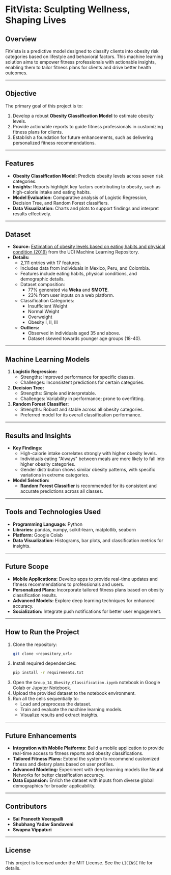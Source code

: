 # FitVista: Sculpting Wellness, Shaping Lives

## Overview
FitVista is a predictive model designed to classify clients into obesity risk categories based on lifestyle and behavioral factors. This machine learning solution aims to empower fitness professionals with actionable insights, enabling them to tailor fitness plans for clients and drive better health outcomes.

---

## Objective
The primary goal of this project is to:
1. Develop a robust **Obesity Classification Model** to estimate obesity levels.
2. Provide actionable reports to guide fitness professionals in customizing fitness plans for clients.
3. Establish a foundation for future enhancements, such as delivering personalized fitness recommendations.

---

## Features
- **Obesity Classification Model:** Predicts obesity levels across seven risk categories.
- **Insights:** Reports highlight key factors contributing to obesity, such as high-calorie intake and eating habits.
- **Model Evaluation:** Comparative analysis of Logistic Regression, Decision Tree, and Random Forest classifiers.
- **Data Visualization:** Charts and plots to support findings and interpret results effectively.

---

## Dataset
- **Source:** [Estimation of obesity levels based on eating habits and physical condition (2019)](https://doi.org/10.24432/C5H31Z) from the UCI Machine Learning Repository.
- **Details:**
  - 2,111 entries with 17 features.
  - Includes data from individuals in Mexico, Peru, and Colombia.
  - Features include eating habits, physical conditions, and demographic details.
  - Dataset composition:
    - 77% generated via **Weka** and **SMOTE**.
    - 23% from user inputs on a web platform.
  - Classification Categories:
    - Insufficient Weight
    - Normal Weight
    - Overweight
    - Obesity I, II, III
  - **Outliers:**
    - Observed in individuals aged 35 and above.
    - Dataset skewed towards younger age groups (18-40).

---

## Machine Learning Models
1. **Logistic Regression:**
   - Strengths: Improved performance for specific classes.
   - Challenges: Inconsistent predictions for certain categories.
2. **Decision Tree:**
   - Strengths: Simple and interpretable.
   - Challenges: Variability in performance; prone to overfitting.
3. **Random Forest Classifier:**
   - Strengths: Robust and stable across all obesity categories.
   - Preferred model for its overall classification performance.

---

## Results and Insights
- **Key Findings:**
  - High-calorie intake correlates strongly with higher obesity levels.
  - Individuals eating "Always" between meals are more likely to fall into higher obesity categories.
  - Gender distribution shows similar obesity patterns, with specific variations in extreme categories.
- **Model Selection:**
  - **Random Forest Classifier** is recommended for its consistent and accurate predictions across all classes.

---

## Tools and Technologies Used
- **Programming Language:** Python
- **Libraries:** pandas, numpy, scikit-learn, matplotlib, seaborn
- **Platform:** Google Colab
- **Data Visualization:** Histograms, bar plots, and classification metrics for insights.

---

## Future Scope
- **Mobile Applications:** Develop apps to provide real-time updates and fitness recommendations to professionals and users.
- **Personalized Plans:** Incorporate tailored fitness plans based on obesity classification results.
- **Advanced Models:** Explore deep learning techniques for enhanced accuracy.
- **Socialization:** Integrate push notifications for better user engagement.

---

## How to Run the Project
1. Clone the repository:
   ```bash
   git clone <repository_url>
2. Install required dependencies:
   ```bash
   pip install -r requirements.txt
3. Open the `Group_14_Obesity_Classification.ipynb` notebook in Google Colab or Jupyter Notebook.
4. Upload the provided dataset to the notebook environment.
5. Run all the cells sequentially to:
   - Load and preprocess the dataset.
   - Train and evaluate the machine learning models.
   - Visualize results and extract insights.

---

## Future Enhancements
- **Integration with Mobile Platforms:** Build a mobile application to provide real-time access to fitness reports and obesity classifications.
- **Tailored Fitness Plans:** Extend the system to recommend customized fitness and dietary plans based on user profiles.
- **Advanced Modeling:** Experiment with deep learning models like Neural Networks for better classification accuracy.
- **Data Expansion:** Enrich the dataset with inputs from diverse global demographics for broader applicability.

---

## Contributors
- **Sai Praneeth Veerapalli**
- **Shubhang Yadav Sandaveni**
- **Swapna Vippaturi**

---

## License
This project is licensed under the MIT License. See the `LICENSE` file for details.


